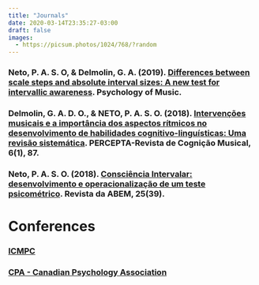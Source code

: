 ```yaml
---
title: "Journals"
date: 2020-03-14T23:35:27-03:00
draft: false
images:
  - https://picsum.photos/1024/768/?random
---
```


### Neto, P. A. S. O, & Delmolin, G. A. (2019). [Differences between scale steps and absolute interval sizes: A new test for intervallic awareness](https://journals.sagepub.com/doi/abs/10.1177/0305735619869456). Psychology of Music.

### Delmolin, G. A. D. O., & NETO, P. A. S. O. (2018). [Intervenções musicais e a importância dos aspectos rítmicos no desenvolvimento de habilidades cognitivo-linguísticas: Uma revisão sistemática](https://www.abcogmus.org/journals/index.php/percepta/article/view/138/0). PERCEPTA-Revista de Cognição Musical, 6(1), 87.

### Neto, P. A. S. O. (2018). [Consciência Intervalar: desenvolvimento e operacionalização de um teste psicométrico](http://abemeducacaomusical.com.br/revistas/revistaabem/index.php/revistaabem/article/view/699). Revista da ABEM, 25(39).

# Conferences 

### [ICMPC](https://www.abcogmus.org/journals/index.php/percepta/article/view/138/0) 
### [CPA - Canadian Psychology Association](https://www.abcogmus.org/journals/index.php/percepta/article/view/138/0) 




